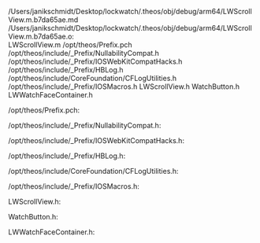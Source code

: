 /Users/janikschmidt/Desktop/lockwatch/.theos/obj/debug/arm64/LWScrollView.m.b7da65ae.md /Users/janikschmidt/Desktop/lockwatch/.theos/obj/debug/arm64/LWScrollView.m.b7da65ae.o: \
  LWScrollView.m /opt/theos/Prefix.pch \
  /opt/theos/include/_Prefix/NullabilityCompat.h \
  /opt/theos/include/_Prefix/IOSWebKitCompatHacks.h \
  /opt/theos/include/_Prefix/HBLog.h \
  /opt/theos/include/CoreFoundation/CFLogUtilities.h \
  /opt/theos/include/_Prefix/IOSMacros.h LWScrollView.h WatchButton.h \
  LWWatchFaceContainer.h

/opt/theos/Prefix.pch:

/opt/theos/include/_Prefix/NullabilityCompat.h:

/opt/theos/include/_Prefix/IOSWebKitCompatHacks.h:

/opt/theos/include/_Prefix/HBLog.h:

/opt/theos/include/CoreFoundation/CFLogUtilities.h:

/opt/theos/include/_Prefix/IOSMacros.h:

LWScrollView.h:

WatchButton.h:

LWWatchFaceContainer.h:
